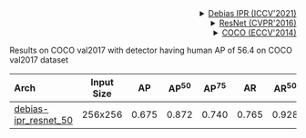 <!-- [ALGORITHM] -->

<details>
<summary align="right"><a href="https://openaccess.thecvf.com/content/ICCV2021/papers/Gu_Removing_the_Bias_of_Integral_Pose_Regression_ICCV_2021_paper.pdf">Debias IPR (ICCV'2021)</a></summary>

```bibtex
@inproceedings{gu2021removing,
    title={Removing the Bias of Integral Pose Regression},
    author={Gu, Kerui and Yang, Linlin and Yao, Angela},
    booktitle={Proceedings of the IEEE/CVF International Conference on Computer Vision},
    pages={11067--11076},
    year={2021}
  }
```

</details>

<!-- [BACKBONE] -->

<details>
<summary align="right"><a href="http://openaccess.thecvf.com/content_cvpr_2016/html/He_Deep_Residual_Learning_CVPR_2016_paper.html">ResNet (CVPR'2016)</a></summary>

```bibtex
@inproceedings{he2016deep,
  title={Deep residual learning for image recognition},
  author={He, Kaiming and Zhang, Xiangyu and Ren, Shaoqing and Sun, Jian},
  booktitle={Proceedings of the IEEE conference on computer vision and pattern recognition},
  pages={770--778},
  year={2016}
}
```

</details>

<!-- [DATASET] -->

<details>
<summary align="right"><a href="https://link.springer.com/chapter/10.1007/978-3-319-10602-1_48">COCO (ECCV'2014)</a></summary>

```bibtex
@inproceedings{lin2014microsoft,
  title={Microsoft coco: Common objects in context},
  author={Lin, Tsung-Yi and Maire, Michael and Belongie, Serge and Hays, James and Perona, Pietro and Ramanan, Deva and Doll{\'a}r, Piotr and Zitnick, C Lawrence},
  booktitle={European conference on computer vision},
  pages={740--755},
  year={2014},
  organization={Springer}
}
```

</details>

Results on COCO val2017 with detector having human AP of 56.4 on COCO val2017 dataset

| Arch                                                                                                                 | Input Size |  AP   | AP<sup>50</sup> | AP<sup>75</sup> |  AR   | AR<sup>50</sup> |    ckpt    |    log    |
| :------------------------------------------------------------------------------------------------------------------- | :--------: | :---: | :-------------: | :-------------: | :---: | :-------------: | :--------: | :-------: |
| [debias-ipr_resnet_50](/configs/body_2d_keypoint/integral_regression/coco/ipr_res50_debias--8xb64-210e_coco-256x256.py) |  256x256   | 0.675 |      0.872      |      0.740      | 0.765 |      0.928      | [ckpt](<>) | [log](<>) |
